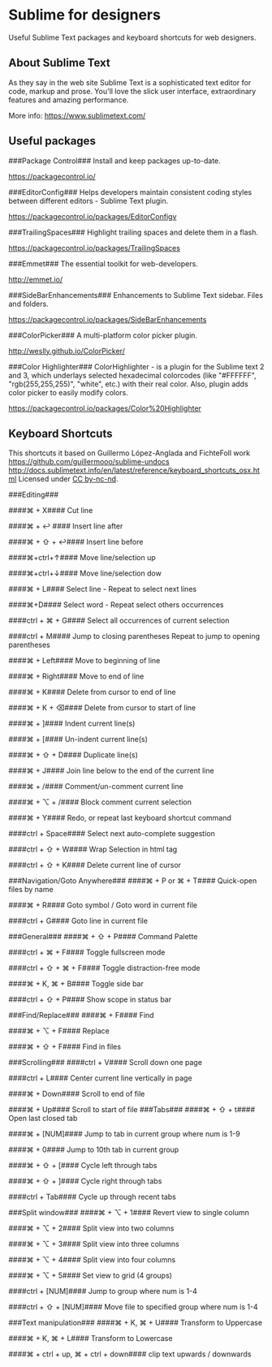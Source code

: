 # Sublime for designers
Useful Sublime Text packages and keyboard shortcuts for web designers.

## About Sublime Text
As they say in the web site Sublime Text is a sophisticated text editor for code, markup and prose.
You'll love the slick user interface, extraordinary features and amazing performance.

More info: https://www.sublimetext.com/

## Useful packages

###Package Control###
Install and keep packages up-to-date.

https://packagecontrol.io/

###EditorConfig###
Helps developers maintain consistent coding styles between different editors - Sublime Text plugin.

https://packagecontrol.io/packages/EditorConfigv

###TrailingSpaces###
Highlight trailing spaces and delete them in a flash.

https://packagecontrol.io/packages/TrailingSpaces

###Emmet###
The essential toolkit for web-developers.

http://emmet.io/

###SideBarEnhancements###
Enhancements to Sublime Text sidebar. Files and folders.

https://packagecontrol.io/packages/SideBarEnhancements

###ColorPicker###
A multi-platform color picker plugin.

http://weslly.github.io/ColorPicker/

###Color Highlighter###
ColorHighlighter - is a plugin for the Sublime text 2 and 3, which underlays selected hexadecimal colorcodes (like "#FFFFFF", "rgb(255,255,255)", "white", etc.) with their real color. Also, plugin adds color picker to easily modify colors.

https://packagecontrol.io/packages/Color%20Highlighter

## Keyboard Shortcuts
This shortcuts it based on Guillermo López-Anglada and FichteFoll work https://github.com/guillermooo/sublime-undocs http://docs.sublimetext.info/en/latest/reference/keyboard_shortcuts_osx.html
Licensed under [CC by-nc-nd][license].

[license]: http://creativecommons.org/licenses/by-nc-nd/4.0/

###Editing###

####⌘ + X####
Cut line

####⌘ + ↩ ####
Insert line after

####⌘ + ⇧ + ↩####
Insert line before

####⌘+ctrl+↑####
Move line/selection up

####⌘+ctrl+↓####
Move line/selection dow

####⌘ + L####
Select line - Repeat to select next lines

####⌘+D####
Select word - Repeat select others occurrences

####ctrl + ⌘ + G####
Select all occurrences of current selection

####ctrl + M####
Jump to closing parentheses Repeat to jump to opening parentheses

####⌘ + Left####
Move to beginning of line

####⌘ + Right####
Move to end of line

####⌘ + K####
Delete from cursor to end of line

####⌘ + K + ⌫####
Delete from cursor to start of line

####⌘ + ]####
Indent current line(s)

####⌘ + [####
Un-indent current line(s)

####⌘ + ⇧ + D####
Duplicate line(s)

####⌘ + J####
Join line below to the end of the current line

####⌘ + /####
Comment/un-comment current line

####⌘ + ⌥ + /####
Block comment current selection

####⌘ + Y####
Redo, or repeat last keyboard shortcut command

####ctrl + Space####
Select next auto-complete suggestion

####ctrl + ⇧ + W####
Wrap Selection in html tag

####ctrl + ⇧ + K####
Delete current line of cursor


###Navigation/Goto Anywhere###
####⌘ + P or ⌘ + T####
Quick-open files by name

####⌘ + R####
Goto symbol / Goto word in current file

####ctrl + G####
Goto line in current file


###General###
####⌘ + ⇧ + P####
Command Palette

####ctrl + ⌘ + F####
Toggle fullscreen mode

####ctrl + ⇧ + ⌘ + F####
Toggle distraction-free mode

####⌘ + K, ⌘ + B####
Toggle side bar

####ctrl + ⇧ + P####
Show scope in status bar

###Find/Replace###
####⌘ + F####
Find

####⌘ + ⌥ + F####
Replace

####⌘ + ⇧ + F####
Find in files

###Scrolling###
####ctrl + V####
Scroll down one page

####ctrl + L####
Center current line vertically in page

####⌘ + Down####
Scroll to end of file

####⌘ + Up####
Scroll to start of file
###Tabs###
####⌘ + ⇧ + t####
Open last closed tab

####⌘ + [NUM]####
Jump to tab in current group where num is 1-9

####⌘ + 0####
Jump to 10th tab in current group

####⌘ + ⇧ + [####
Cycle left through tabs

####⌘ + ⇧ + ]####
Cycle right through tabs

####ctrl + Tab####
Cycle up through recent tabs


###Split window###
####⌘ + ⌥ + 1####
Revert view to single column

####⌘ + ⌥ + 2####
Split view into two columns

####⌘ + ⌥ + 3####
Split view into three columns

####⌘ + ⌥ + 4####
Split view into four columns

####⌘ + ⌥ + 5####
Set view to grid (4 groups)

####ctrl + [NUM]####
Jump to group where num is 1-4

####ctrl + ⇧ + [NUM]####
Move file to specified group where num is 1-4


###Text manipulation###
####⌘ + K, ⌘ + U####
Transform to Uppercase

####⌘ + K, ⌘ + L####
Transform to Lowercase

####⌘ + ctrl + up, ⌘ + ctrl + down####
clip text upwards / downwards
